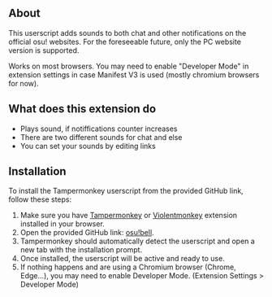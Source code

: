 ## About

This userscript adds sounds to both chat and other notifications on the official osu! websites.
For the foreseeable future, only the PC website version is supported.

Works on most browsers. You may need to enable "Developer Mode" in extension settings in case Manifest V3 is used (mostly chromium browsers for now).

## What does this extension do
- Plays sound, if notiffications counter increases
- There are two different sounds for chat and else
- You can set your sounds by editing links

## Installation

To install the Tampermonkey userscript from the provided GitHub link, follow these steps:

1. Make sure you have [Tampermonkey](https://www.tampermonkey.net/) or [Violentmonkey](https://violentmonkey.github.io/) extension installed in your browser.
2. Open the provided GitHub link: [osu!bell](https://github.com/fujiyaa/osu_bell/raw/main/osu!bell-0.0.1.user.js).
3. Tampermonkey should automatically detect the userscript and open a new tab with the installation prompt.
4. Once installed, the userscript will be active and ready to use.
5. If nothing happens and are using a Chromium browser (Chrome, Edge...), you may need to enable Developer Mode. (Extension Settings > Developer Mode)
